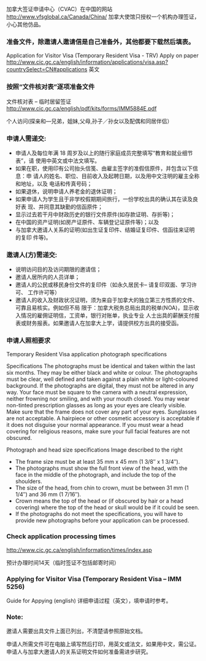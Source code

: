 加拿大签证申请中心（CVAC）在中国的网站
http://www.vfsglobal.ca/Canada/China/
加拿大使馆只授权一个机构办理签证，小心其他仿品。

### 准备文件，除邀请人邀请信是自己准备外，其他都要下载然后填表。

Application for Visitor Visa (Temporary Resident Visa - TRV)
Apply on paper
http://www.cic.gc.ca/english/information/applications/visa.asp?countrySelect=CN#applications
英文

### 按照“文件核对表”逐项准备文件

文件核对表 – 临时居留签证
http://www.cic.gc.ca/english/pdf/kits/forms/IMM5884E.pdf

个人访问(探亲和—兄弟，姐妹,父母,孙子／孙女以及配偶和同居伴侣）

### 申请人需递交:

- 申请人及每位年满 18 周岁及以上的随行家庭成员完整填写“教育和就业细节表”，请
使用中英文或中法文填写。
- 如果在职，使用印有公司抬头信笺、由雇主签字的准假信原件，并包含以下信息：申
请人的姓名、职位、目前收入及起聘日期，以及用中文注明的雇主全称和地址，以及
电话和传真号码；
- 如果退休，说明申请人养老金的退休证明；
- 如果申请人为学生且于非学校假期期间旅行，一份学校出具的确认其在读及良好表
现、并同意其缺勤的信函原件；
- 显示过去若干月中财政历史的银行文件原件(如存款证明、存折等)；
- 在中国的资产证明(如房产证原件、车辆登记证原件等)；以及
- 与加拿大邀请人关系的证明(如出生证复印件、结婚证复印件、信函往来证明的复印
件等)。

### 邀请人(方)需递交:

- 说明访问目的及访问期限的邀请信；
- 邀请人居所内的人员详单；
- 邀请人的公民或移民身份文件的复印件（如永久居民卡– 请复印双面、学习许可、
工作许可等）
- 邀请人的收入及财政状况证明，须为来自于加拿大的独立第三方性质的文件、可靠且易核实。例如但不局 限于：加拿大税务总局出具的税单(NOA)，显示收入情况的雇佣证明信，工资单，银行对账单，执业专业 人士出具的薪酬支付报表或财务报表。如果邀请人在加拿大上学，请提供校方出具的接受函。

### 申请人照相要求

 Temporary Resident Visa application photograph specifications

Specifications
The photographs must be identical and taken within the last six months. They may be either black and white or colour.
The photographs must be clear, well defined and taken against a plain white or light-coloured background.
If the photographs are digital, they must not be altered in any way.
Your face must be square to the camera with a neutral expression, neither frowning nor smiling, and with your mouth closed.
You may wear non-tinted prescription glasses as long as your eyes are clearly visible. Make sure that the frame does not cover any part of your eyes. Sunglasses are not acceptable.
A hairpiece or other cosmetic accessory is acceptable if it does not disguise your normal appearance.
If you must wear a head covering for religious reasons, make sure your full facial features are not obscured.

Photograph and head size specifications
Image described to the right

- The frame size must be at least 35 mm x 45 mm (1 3/8″ x 1 3/4″).
- The photographs must show the full front view of the head, with the face in the middle of the photograph, and include the top of the shoulders.
- The size of the head, from chin to crown, must be between 31 mm (1 1/4″) and 36 mm (1 7/16″).
- Crown means the top of the head or (if obscured by hair or a head covering) where the top of the head or skull would be if it could be seen.
- If the photographs do not meet the specifications, you will have to provide new photographs before your application can be processed.


### Check application processing times
 
 http://www.cic.gc.ca/english/information/times/index.asp

预计办理时间14天（临时签证不包括邮寄时间）

### Applying for Visitor Visa (Temporary Resident Visa – IMM 5256)
Guide for Appying (english)
详细申请过程（英文），填申请时参考。

### Note:

邀请人需要出具文件上面已列出，不清楚请参照原始文档。

申请人所需文件可在电脑上填写然后打印，用英文或法文，如果用中文，需公证。申请人与加拿大邀请人的关系证明文件如何准备需进步研究。
